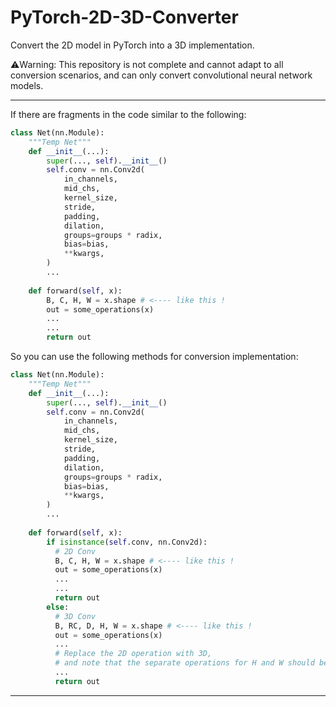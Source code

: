 # PyTorch-2D-3D-Converter
Convert the 2D model in PyTorch into a 3D implementation.

⚠️Warning: This repository is not complete and cannot adapt to all conversion scenarios, and can only convert convolutional neural network models.

---

If there are fragments in the code similar to the following:
```python
class Net(nn.Module):
    """Temp Net"""
    def __init__(...):
        super(..., self).__init__()
        self.conv = nn.Conv2d(
            in_channels,
            mid_chs,
            kernel_size,
            stride,
            padding,
            dilation,
            groups=groups * radix,
            bias=bias,
            **kwargs,
        )
        ...
        
    def forward(self, x):
        B, C, H, W = x.shape # <---- like this !
        out = some_operations(x)
        ...
        ...
        return out
```
So you can use the following methods for conversion implementation:
```python
class Net(nn.Module):
    """Temp Net"""
    def __init__(...):
        super(..., self).__init__()
        self.conv = nn.Conv2d(
            in_channels,
            mid_chs,
            kernel_size,
            stride,
            padding,
            dilation,
            groups=groups * radix,
            bias=bias,
            **kwargs,
        )
        ...
        
    def forward(self, x):
        if isinstance(self.conv, nn.Conv2d):
          # 2D Conv
          B, C, H, W = x.shape # <---- like this !
          out = some_operations(x)
          ...
          ...
          return out
        else:
          # 3D Conv
          B, RC, D, H, W = x.shape # <---- like this !
          out = some_operations(x)
          ...
          # Replace the 2D operation with 3D, 
          # and note that the separate operations for H and W should be implemented simultaneously for D, H, and W.
          ...
          return out
```
---
